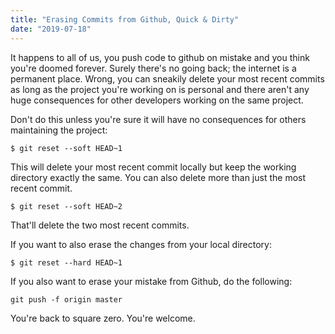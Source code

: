 ```yaml
---
title: "Erasing Commits from Github, Quick & Dirty"
date: "2019-07-18"
---
```


It happens to all of us, you push code to github on mistake and you think you're doomed forever. Surely there's no going back; the internet is a permanent place. Wrong, you can sneakily delete your most recent commits as long as the project you're working on is personal and there aren't any huge consequences for other developers working on the same project.

Don't do this unless you're sure it will have no consequences for others maintaining the project:

```
$ git reset --soft HEAD~1
```

This will delete your most recent commit locally but keep the working directory exactly the same. You can also delete more than just the most recent commit.

```
$ git reset --soft HEAD~2
```

That'll delete the two most recent commits.

If you want to also erase the changes from your local directory:

```
$ git reset --hard HEAD~1
```

If you also want to erase your mistake from Github, do the following:

```
git push -f origin master
```

You're back to square zero. You're welcome.